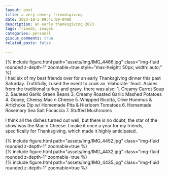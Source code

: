 ```yaml
---
layout: post
title: a very cheery friendsgiving
date: 2023-10-2 09:41:00-0400
description: an early thanksgiving 2023
tags: friends, images
categories: personal
giscus_comments: true
related_posts: false

---
```

<div class="row mt-3">
    <div class="col-sm mt-3 mt-md-0">
        {% include figure.html path="assets/img/IMG_4466.jpg" class="img-fluid rounded z-depth-1" zoomable=true style="max-height: 50px; width: auto;" %}
    </div>
</div>
I had six of my best friends over for an early Thanksgiving dinner this past Saturday. Truthfully, I used the event to cook an `elaborate` feast. Asides from the traditional turkey and gravy, there was also:
1. Creamy Carrot Soup
2. Sauteed Garlic Green Beans 
3. Creamy Roasted Garlic Mashed Potatoes
4. Gooey, Cheesy Mac n Cheese
5. Whipped Ricotta, Olive Hummus & Artichoke Dip w/ Homemade Pita & Hierloom Tomatoes
6. Homemade Rosemary Sea Salt Focaccia 
7. Stuffed Mushrooms

I think all the dishes turned out well, but there is no doubt, the star of the show was the Mac n Cheese. I make it once a year for my friends, specifically for Thanksgiving, which made it highly anticipated. 


<div class="row mt-3">
    <div class="col-sm mt-3 mt-md-0">
        {% include figure.html path="assets/img/IMG_4452.jpg" class="img-fluid rounded z-depth-1" zoomable=true %}
    </div>
    <div class="col-sm mt-3 mt-md-0">
        {% include figure.html path="assets/img/IMG_4432.jpg" class="img-fluid rounded z-depth-1" zoomable=true %}
    </div>
    <div class="col-sm mt-3 mt-md-0">
        {% include figure.html path="assets/img/IMG_4435.jpg" class="img-fluid rounded z-depth-1" zoomable=true %}
    </div>
</div>

